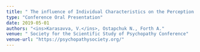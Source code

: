 ```yaml
---
title: " The influence of Individual Characteristics on the Perception of Psychopathy"
type: "Conference Oral Presentation"
date: 2019-05-01
authors: "<ins>Karasavva, V.</ins>, Ostapchuk N., Forth A."
venue: " Society for the Scientific Study of Psychopathy Conference"
venue-url: "https://psychopathysociety.org/"
---
```

